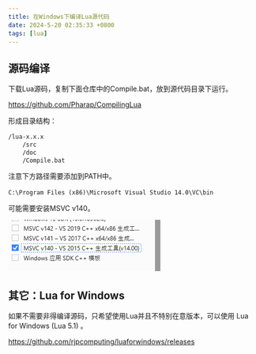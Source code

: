 ```yaml
---
title: 在Windows下编译Lua源代码
date: 2024-5-20 02:35:33 +0800
tags: [lua]
---
```


## 源码编译

下载Lua源码，复制下面仓库中的Compile.bat，放到源代码目录下运行。

https://github.com/Pharap/CompilingLua

形成目录结构：

```
/lua-x.x.x
    /src
    /doc
    /Compile.bat
```

注意下方路径需要添加到PATH中。

`C:\Program Files (x86)\Microsoft Visual Studio 14.0\VC\bin`

可能需要安装MSVC v140。

![](img/miscs/7.png)

## 其它：Lua for Windows

如果不需要非得编译源码，只希望使用Lua并且不特别在意版本，可以使用 Lua for Windows (Lua 5.1) 。

https://github.com/rjpcomputing/luaforwindows/releases
